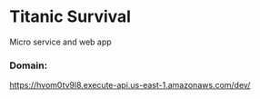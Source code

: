 # Titanic Survival
Micro service and web app

### Domain:
https://hvom0tv9l8.execute-api.us-east-1.amazonaws.com/dev/

